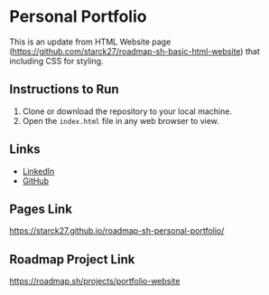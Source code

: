 # Personal Portfolio

This is an update from HTML Website page (https://github.com/starck27/roadmap-sh-basic-html-website) that including CSS for styling.

## Instructions to Run
1. Clone or download the repository to your local machine.
2. Open the `index.html` file in any web browser to view.

## Links
- [LinkedIn](https://linkedin.com/in/adinataekwan)
- [GitHub](https://github.com/starck27)

## Pages Link
https://starck27.github.io/roadmap-sh-personal-portfolio/

## Roadmap Project Link
https://roadmap.sh/projects/portfolio-website

